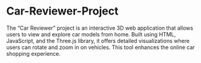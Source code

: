 # Car-Reviewer-Project
The “Car Reviewer” project is an interactive 3D web application that allows users to view and explore car models from home. Built using HTML, JavaScript, and the Three.js library, it offers detailed visualizations where users can rotate and zoom in on vehicles. This tool enhances the online car shopping experience.
